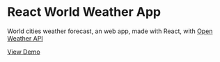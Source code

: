 # React World Weather App
World cities weather forecast, an web app, made with React, with [Open Weather API](https://openweathermap.org)

[View Demo](https://world-weather.netlify.app)
